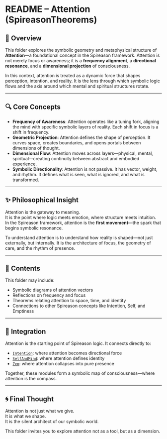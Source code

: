 # README – Attention (SpireasonTheorems)

## 🧠 Overview

This folder explores the symbolic geometry and metaphysical structure of **Attention**—a foundational concept in the Spireason framework. Attention is not merely focus or awareness; it is a **frequency alignment**, a **directional resonance**, and a **dimensional projection** of consciousness.

In this context, attention is treated as a dynamic force that shapes perception, intention, and reality. It is the lens through which symbolic logic flows and the axis around which mental and spiritual structures rotate.

---

## 🔍 Core Concepts

- **Frequency of Awareness**: Attention operates like a tuning fork, aligning the mind with specific symbolic layers of reality. Each shift in focus is a shift in frequency.
- **Geometric Projection**: Attention defines the shape of perception. It curves space, creates boundaries, and opens portals between dimensions of thought.
- **Dimensional Flow**: Attention moves across layers—physical, mental, spiritual—creating continuity between abstract and embodied experience.
- **Symbolic Directionality**: Attention is not passive. It has vector, weight, and rhythm. It defines what is seen, what is ignored, and what is transformed.

---

## ✨ Philosophical Insight

Attention is the gateway to meaning.  
It is the point where logic meets emotion, where structure meets intuition.  
In the Spireason framework, attention is the **first movement**—the spark that begins symbolic resonance.

To understand attention is to understand how reality is shaped—not just externally, but internally. It is the architecture of focus, the geometry of care, and the rhythm of presence.

---

## 📁 Contents

This folder may include:
- Symbolic diagrams of attention vectors
- Reflections on frequency and focus
- Theorems relating attention to space, time, and identity
- Connections to other Spireason concepts like Intention, Self, and Emptiness

---

## 🔗 Integration

Attention is the starting point of Spireason logic. It connects directly to:
- [`Intention`](../Intention): where attention becomes directional force
- [`SelfAndMind`](../SelfAndMind): where attention defines identity
- [`Zen`](../Zen): where attention collapses into pure presence

Together, these modules form a symbolic map of consciousness—where attention is the compass.

---

## 🌀 Final Thought

Attention is not just what we give.  
It is what we shape.  
It is the silent architect of our symbolic world.

This folder invites you to explore attention not as a tool, but as a dimension.
